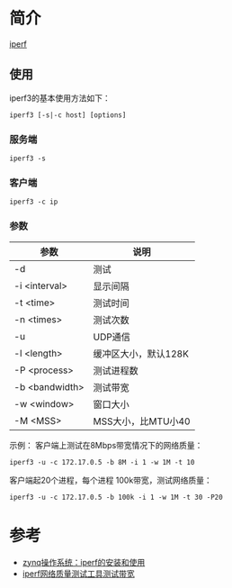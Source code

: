 简介
===
  [iperf](https://iperf.fr)

## 使用
  iperf3的基本使用方法如下：
```shell
iperf3 [-s|-c host] [options]
```

### 服务端
```shell
iperf3 -s
```

### 客户端
```shell
iperf3 -c ip
```

### 参数
|参数|说明|
|---|---|
|-d|测试|
|-i \<interval\>|显示间隔|
|-t \<time\>|测试时间|
|-n \<times\>|测试次数|
|-u|UDP通信|
|-l \<length\>|缓冲区大小，默认128K|
|-P \<process\>|测试进程数|
|-b \<bandwidth\>|测试带宽|
|-w \<window\>|窗口大小|
|-M \<MSS\>|MSS大小，比MTU小40|

示例：
客户端上测试在8Mbps带宽情况下的网络质量：
```shell
iperf3 -u -c 172.17.0.5 -b 8M -i 1 -w 1M -t 10
```

客户端起20个进程，每个进程 100k带宽，测试网络质量：
```shell
iperf3 -u -c 172.17.0.5 -b 100k -i 1 -w 1M -t 30 -P20
```

参考
===
* [zynq操作系统：iperf的安装和使用](https://blog.csdn.net/qq_42330920/article/details/124015599)
* [iperf网络质量测试工具测试带宽](https://blog.51cto.com/u_15127538/4038333)
